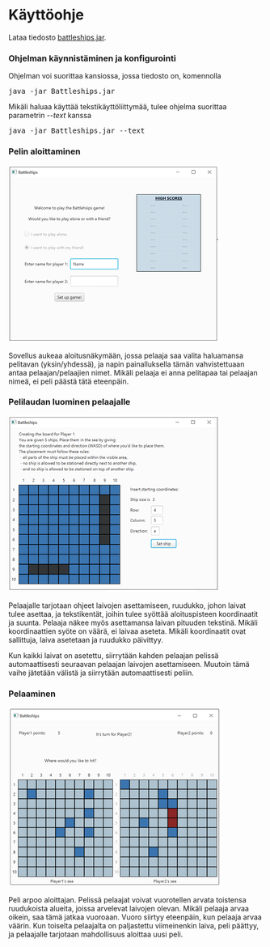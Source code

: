 # Käyttöohje
Lataa tiedosto [battleships.jar](https://github.com/laaksoma/ot-harjoitustyo/releases/tag/Loppupalautus).

### Ohjelman käynnistäminen ja konfigurointi
Ohjelman voi suorittaa kansiossa, jossa tiedosto on, komennolla

<pre>java -jar Battleships.jar</pre>

Mikäli haluaa käyttää tekstikäyttöliittymää, tulee ohjelma suorittaa parametrin _--text_ kanssa

<pre>java -jar Battleships.jar --text</pre>

### Pelin aloittaminen
![aloitusnäkymä](https://github.com/laaksoma/ot-harjoitustyo/blob/master/Battleships/dokumentointi/kaaviot/aloitusnakyma.png)

Sovellus aukeaa aloitusnäkymään, jossa pelaaja saa valita haluamansa pelitavan (yksin/yhdessä), ja napin painalluksella tämän vahvistettuaan antaa pelaajan/pelaajien nimet. Mikäli pelaaja ei anna pelitapaa tai pelaajan nimeä, ei peli päästä tätä eteenpäin.

### Pelilaudan luominen pelaajalle
![laudan luominen](https://github.com/laaksoma/ot-harjoitustyo/blob/master/Battleships/dokumentointi/kaaviot/laudanluonti.png)

Pelaajalle tarjotaan ohjeet laivojen asettamiseen, ruudukko, johon laivat tulee asettaa, ja tekstikentät, joihin tulee syöttää aloituspisteen koordinaatit ja suunta. Pelaaja näkee myös asettamansa laivan pituuden tekstinä. Mikäli koordinaattien syöte on väärä, ei laivaa aseteta. Mikäli koordinaatit ovat sallittuja, laiva asetetaan ja ruudukko päivittyy. 

Kun kaikki laivat on asetettu, siirrytään kahden pelaajan pelissä automaattisesti seuraavan pelaajan laivojen asettamiseen. Muutoin tämä vaihe jätetään välistä ja siirrytään automaattisesti peliin.

### Pelaaminen
![pelinakyma](https://github.com/laaksoma/ot-harjoitustyo/blob/master/Battleships/dokumentointi/kaaviot/pelinakyma.png)

Peli arpoo aloittajan. Pelissä pelaajat voivat vuorotellen arvata toistensa ruudukoista alueita, joissa arvelevat laivojen olevan. Mikäli pelaaja arvaa oikein, saa tämä jatkaa vuoroaan. Vuoro siirtyy eteenpäin, kun pelaaja arvaa väärin. Kun toiselta pelaajalta on paljastettu viimeinenkin laiva, peli päättyy, ja pelaajalle tarjotaan mahdollisuus aloittaa uusi peli.
